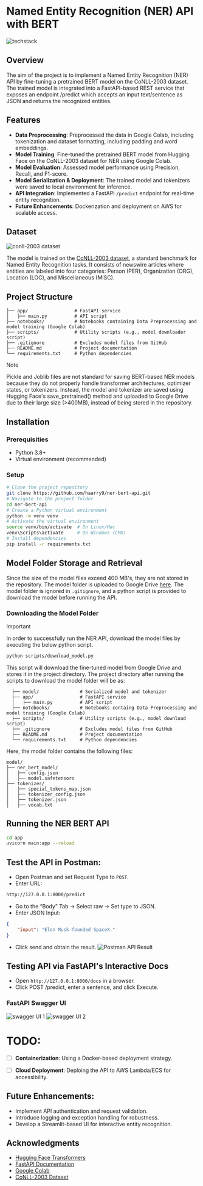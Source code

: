 # Named Entity Recognition (NER) API with BERT

![techstack](tech_stack.png)

## Overview

The aim of the project is to implement a Named Entity Recognition (NER) API by fine-tuning a pretrained BERT model on the CoNLL-2003 dataset. The trained model is integrated into a FastAPI-based REST service that exposes an endpoint /predict which accepts an input text/sentence as JSON and returns the recognized entities. 

## Features
- **Data Preprocessing**: Preprocessed the data in Google Colab, including tokenization and dataset formatting, including padding and word embeddings.
- **Model Training**: Fine-tuned the pretrained BERT model from Hugging Face on the CoNLL-2003 dataset for NER using Google Colab.
- **Model Evaluation**: Assessed model performance using Precision, Recall, and F1-score.
- **Model Serialization & Deployment**: The trained model and tokenizers were saved to local environment for inference.
- **API Integration**: Implemented a FastAPI `/predict` endpoint for real-time entity recognition.
- **Future Enhancements**: Dockerization and deployment on AWS for scalable access.

## Dataset
![conll-2003 dataset](conll-2003.png)

The model is trained on the [CoNLL-2003 dataset](https://huggingface.co/datasets/eriktks/conll2003), a standard benchmark for Named Entity Recognition tasks. It consists of newswire articles where entities are labeled into four categories: Person (PER), Organization (ORG), Location (LOC), and Miscellaneous (MISC). 

## Project Structure

```
├── app/                 # FastAPI service
│   ├── main.py          # API script
├── notebooks/           # Notebooks containing Data Preprocessing and model training (Google Colab)
├── scripts/             # Utility scripts (e.g., model downloader script)
├── .gitignore           # Excludes model files from GitHub
├── README.md            # Project documentation
└── requirements.txt     # Python dependencies
```
> [!NOTE]  
> Pickle and Joblib files are not standard for saving BERT-based NER models because they do not properly handle transformer architectures, optimizer states, or tokenizers. Instead, the model and tokenizer are saved using Hugging Face's save_pretrained() method and uploaded to Google Drive due to their large size (>400MB), instead of being stored in the repository.

## Installation

### Prerequisities
- Python 3.8+
- Virtual environment (recommended)

### Setup

```bash
# Clone the project repository
git clone https://github.com/haarry9/ner-bert-api.git
# Navigate to the project folder
cd ner-bert-api
# Create a Python virtual environment
python -m venv venv
# Activate the virtual environment
source venv/bin/activate  # On Linux/Mac
venv\Scripts\activate     # On Windows (CMD)
# Install dependencies
pip install -r requirements.txt
```
## Model Folder Storage and Retrieval
Since the size of the model files exceed 400 MB's, they are not stored in the repository. The model folder is uploaded to Google Drive [here](https://drive.google.com/file/d/1TjtdVLCQ1So2TC6ylo6Rttyp2l_yXpvX/view?usp=drive_link). The model folder is ignored in `.gitignore`, and a python script is provided to download the model before running the API.

### Downloading the Model Folder
> [!IMPORTANT]  
> In order to successfully run the NER API, download the model files by executing the below python script.

```bash
python scripts/download_model.py
```
This script will download the fine-tuned model from Google Drive and stores it in the project directory.
The project directory after running the scripts to download the model folder will be as:
```
  ├── model/               # Serialized model and tokenizer
  ├── app/                 # FastAPI service
  │   ├── main.py          # API script
  ├── notebooks/           # Notebooks containg Data Preprocessing and model training (Google Colab)
  ├── scripts/             # Utility scripts (e.g., model download script)
  ├── .gitignore           # Excludes model files from GitHub
  ├── README.md            # Project documentation
  └── requirements.txt     # Python dependencies
```
Here, the model folder contains the following files:
```
model/
├── ner_bert_model/
│   ├── config.json
│   ├── model.safetensors
├── tokenizer/
│   ├── special_tokens_map.json
│   ├── tokenizer_config.json
│   ├── tokenizer.json
│   ├── vocab.txt
```
## Running the NER BERT API
```bash
cd app
uvicorn main:app --reload
```

## Test the API in Postman:
- Open Postman and set Request Type to `POST`.
- Enter URL:
```bash
http://127.0.0.1:8000/predict
```
- Go to the “Body” Tab → Select raw → Set type to JSON.
- Enter JSON Input:
```json
{
    "input": "Elon Musk founded SpaceX."
}
```
- Click send and obtain the result.
![Postman API Result](postman_api_result.png)


## Testing API via FastAPI's Interactive Docs
- Open `http://127.0.0.1:8000/docs` in a browser.
- Click POST /predict, enter a sentence, and click Execute.

### FastAPI Swagger UI 
![swagger UI 1](ui1.png)
![swagger UI 2](ui2.png)



# TODO:
- [ ] **Containerization**: Using a Docker-based deployment strategy.
- [ ] **Cloud Deployment**: Deploing the API to AWS Lambda/ECS for accessibility.


## Future Enhancements:
- Implement API authentication and request validation.
- Introduce logging and exception handling for robustness.
- Develop a Streamlit-based UI for interactive entity recognition.

## Acknowledgments
- [Hugging Face Transformers](https://huggingface.co/transformers/)
- [FastAPI Documentation](https://fastapi.tiangolo.com/)
- [Google Colab](https://colab.research.google.com/)
- [CoNLL-2003 Dataset](https://www.kaggle.com/datasets/alaakhaled/conll003-ner)

